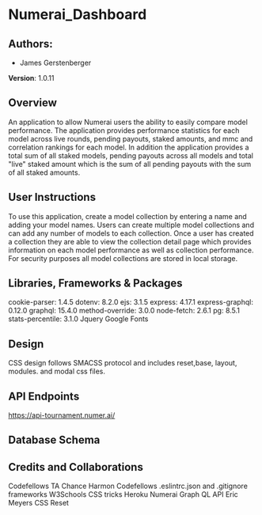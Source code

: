 # Numerai_Dashboard

## Authors:
* James Gerstenberger

**Version**: 1.0.11

## Overview
An application to allow Numerai users the ability to easily compare model performance. The application provides performance statistics for each model across live rounds, pending payouts, staked amounts, and mmc and correlation rankings for each model. In addition the application provides a total sum of all staked models, pending payouts across all models and total "live" staked amount which is the sum of all pending payouts with the sum of all staked amounts.

## User Instructions
To use this application, create a model collection by entering a name and adding your model names. Users can create multiple model collections and can add any number of models to each collection. Once a user has created a collection they are able to view the collection detail page which provides information on each model performance as well as collection performance. For security purposes all model collections are stored in local storage.

## Libraries, Frameworks & Packages
  cookie-parser: 1.4.5
  dotenv: 8.2.0
  ejs: 3.1.5
  express: 4.17.1
  express-graphql: 0.12.0
  graphql: 15.4.0
  method-override: 3.0.0
  node-fetch: 2.6.1
  pg: 8.5.1
  stats-percentile: 3.1.0
  Jquery
  Google Fonts

## Design
CSS design follows SMACSS protocol and includes reset,base, layout, modules. and modal css files.

## API Endpoints
https://api-tournament.numer.ai/

## Database Schema



## Credits and Collaborations
Codefellows TA Chance Harmon
Codefellows .eslintrc.json and .gitignore frameworks
W3Schools
CSS tricks
Heroku
Numerai Graph QL API
Eric Meyers CSS Reset
